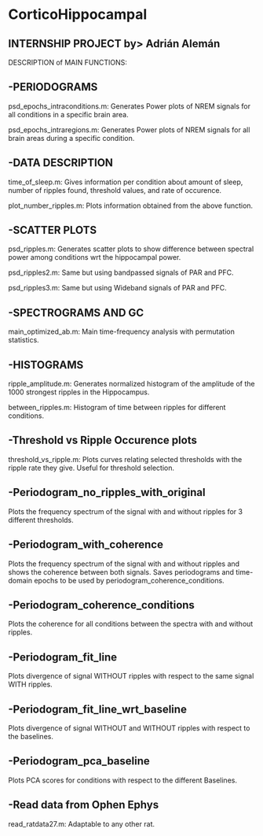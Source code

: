 # CorticoHippocampal
INTERNSHIP PROJECT by> Adrián Alemán
--------------------------------
DESCRIPTION of MAIN FUNCTIONS:

-PERIODOGRAMS
---------------
psd_epochs_intraconditions.m: Generates Power plots of NREM signals for all conditions in a specific brain area. 

psd_epochs_intraregions.m: Generates Power plots of NREM signals for all brain areas during a specific condition. 

-DATA DESCRIPTION
-----------------
time_of_sleep.m: Gives information per condition about amount of sleep, number of ripples found, threshold values, and rate of occurence.
 
plot_number_ripples.m: Plots information obtained from the above function. 

-SCATTER PLOTS
--------------
psd_ripples.m: Generates scatter plots to show difference between spectral power among conditions wrt the hippocampal power. 

psd_ripples2.m: Same but using bandpassed signals of PAR and PFC.

psd_ripples3.m: Same but using Wideband signals of PAR and PFC.


-SPECTROGRAMS AND GC
--------------------
main_optimized_ab.m: Main time-frequency analysis with permutation statistics. 

-HISTOGRAMS
----------------
ripple_amplitude.m: Generates normalized histogram of the amplitude of the 1000 strongest ripples in the Hippocampus. 

between_ripples.m: Histogram of time between ripples for different conditions. 

-Threshold vs Ripple Occurence plots
------------------
threshold_vs_ripple.m: Plots curves relating selected thresholds with the ripple rate they give. Useful for threshold selection. 

-Periodogram_no_ripples_with_original
------------------
Plots the frequency spectrum of the signal with and without ripples for 3 different thresholds. 

-Periodogram_with_coherence
------------------
Plots the frequency spectrum of the signal with and without ripples and shows the coherence between both signals. Saves periodograms and time-domain epochs to be used by periodogram_coherence_conditions.  

-Periodogram_coherence_conditions
------------------
Plots the coherence for all conditions between the spectra with and without ripples. 

-Periodogram_fit_line
------------------
Plots divergence of signal WITHOUT ripples with respect to the same signal WITH ripples. 

-Periodogram_fit_line_wrt_baseline
------------------
Plots divergence of signal WITHOUT and WITHOUT ripples with respect to the baselines.  

-Periodogram_pca_baseline
------------------
Plots PCA scores for conditions with respect to the different Baselines. 

-Read data from Ophen Ephys
------------------
read_ratdata27.m: Adaptable to any other rat. 
